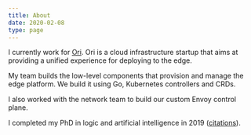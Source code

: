 ```yaml
---
title: About
date: 2020-02-08
type: page
---
```


I currently work for [Ori](https://www.ori.co/). Ori is a cloud
infrastructure startup that aims at providing a unified experience for
deploying to the edge.

My team builds the low-level components that provision and manage the edge
platform. We build it using Go, Kubernetes controllers and CRDs.

I also worked with the network team to build our custom Envoy control
plane.

I completed my PhD in logic and artificial intelligence in 2019
([citations](https://scholar.google.com/citations?user=0BrmuaAAAAAJ&hl=en&oi=ao)).
